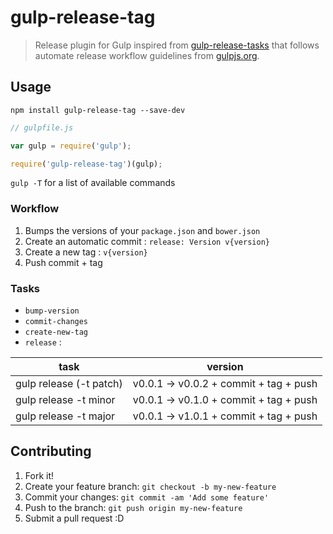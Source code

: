 gulp-release-tag
================

> Release plugin for Gulp inspired from [gulp-release-tasks](https://github.com/lfender6445/gulp-release-tasks) that follows automate release workflow guidelines from [gulpjs.org](http://gulpjs.org/recipes/automate-release-workflow.html).

## Usage
`npm install gulp-release-tag --save-dev`

```javascript
// gulpfile.js

var gulp = require('gulp');

require('gulp-release-tag')(gulp);
```

`gulp -T` for a list of available commands

### Workflow

1. Bumps the versions of your `package.json` and `bower.json`
2. Create an automatic commit : `release: Version v{version}`
3. Create a new tag : `v{version}`
4. Push commit + tag

### Tasks

- `bump-version`
- `commit-changes`
- `create-new-tag`
- `release` :

task                    | version
------------------------|-------------------------------------
gulp release (-t patch) | v0.0.1 -> v0.0.2 + commit + tag + push
gulp release -t minor   | v0.0.1 -> v0.1.0 + commit + tag + push
gulp release -t major   | v0.0.1 -> v1.0.1 + commit + tag + push

## Contributing

1. Fork it!
2. Create your feature branch: `git checkout -b my-new-feature`
3. Commit your changes: `git commit -am 'Add some feature'`
4. Push to the branch: `git push origin my-new-feature`
5. Submit a pull request :D

